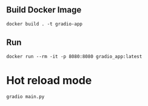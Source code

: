 
## Build Docker Image
```
docker build . -t gradio-app
```

## Run 
```
docker run --rm -it -p 8080:8080 gradio_app:latest
```

# Hot reload mode
```bash
gradio main.py
```